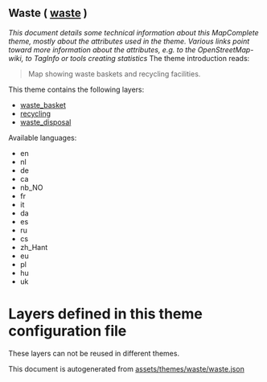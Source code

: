 [//]: # (WARNING: this file is automatically generated. Please find the sources at the bottom and edit those sources)

## Waste ( [waste](https://mapcomplete.org/waste) )
_This document details some technical information about this MapComplete theme, mostly about the attributes used in the theme. Various links point toward more information about the attributes, e.g. to the OpenStreetMap-wiki, to TagInfo or tools creating statistics_
The theme introduction reads:

> Map showing waste baskets and recycling facilities.

This theme contains the following layers:

 - [waste_basket](../Layers/waste_basket.md)
 - [recycling](../Layers/recycling.md)
 - [waste_disposal](../Layers/waste_disposal.md)

Available languages:

 - en
 - nl
 - de
 - ca
 - nb_NO
 - fr
 - it
 - da
 - es
 - ru
 - cs
 - zh_Hant
 - eu
 - pl
 - hu
 - uk

# Layers defined in this theme configuration file
These layers can not be reused in different themes.


This document is autogenerated from [assets/themes/waste/waste.json](https://github.com/pietervdvn/MapComplete/blob/develop/assets/themes/waste/waste.json)
